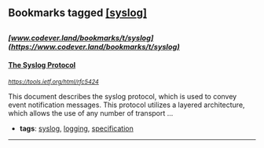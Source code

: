 ## Bookmarks tagged [[syslog]](https://www.codever.land/search?q=[syslog])

_<sup><sup>[www.codever.land/bookmarks/t/syslog](https://www.codever.land/bookmarks/t/syslog)</sup></sup>_
---
#### [The Syslog Protocol](https://tools.ietf.org/html/rfc5424)
_<sup>https://tools.ietf.org/html/rfc5424</sup>_

This document describes the syslog protocol, which is used to convey
   event notification messages.  This protocol utilizes a layered
   architecture, which allows the use of any number of transport
...
* **tags**: [syslog](../tagged/syslog.md), [logging](../tagged/logging.md), [specification](../tagged/specification.md)
---
